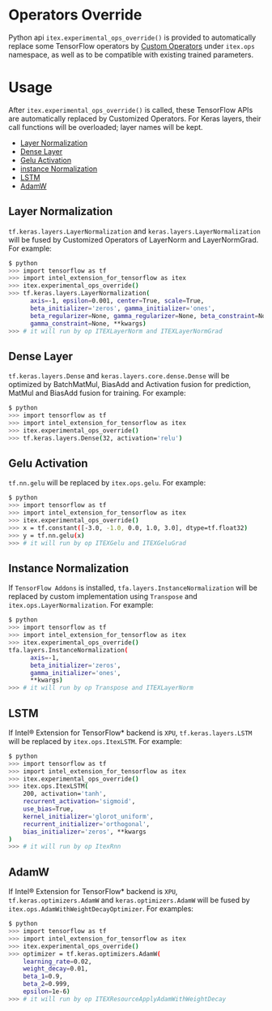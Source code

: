 # Operators Override

<!Environment variable `ITEX_OPS_OVERRIDE` and>
Python api `itex.experimental_ops_override()` is provided to automatically replace some TensorFlow operators by [Custom Operators](itex_ops.md) under `itex.ops` namespace, as well as to be compatible with existing trained parameters.

# Usage
<!Once `ITEX_OPS_OVERRIDE=1` is set or >
After `itex.experimental_ops_override()` is called, these TensorFlow APIs are automatically replaced by Customized Operators. For Keras layers, their call functions will be overloaded; layer names will be kept.
<!Note that due to a known issue, users have to set `TF_NUM_INTEROP_THREADS=1` when `ITEX_OPS_OVERRIDE` is enabled to avoid possible performance drop on CPU. Calling the python API directly in model code is recommended.>

- [Layer Normalization](#layer-normalization)
- [Dense Layer](#dense-layer)
- [Gelu Activation](#gelu-activation)
- [instance Normalization](#instance-normalization)
- [LSTM](#lstm)
- [AdamW](#adamw)

## Layer Normalization
`tf.keras.layers.LayerNormalization` and `keras.layers.LayerNormalization` will be fused by Customized Operators of LayerNorm and LayerNormGrad. For example:
```sh
$ python
>>> import tensorflow as tf
>>> import intel_extension_for_tensorflow as itex
>>> itex.experimental_ops_override()
>>> tf.keras.layers.LayerNormalization(
      axis=-1, epsilon=0.001, center=True, scale=True,
      beta_initializer='zeros', gamma_initializer='ones',
      beta_regularizer=None, gamma_regularizer=None, beta_constraint=None,
      gamma_constraint=None, **kwargs)
>>> # it will run by op ITEXLayerNorm and ITEXLayerNormGrad
```

## Dense Layer
`tf.keras.layers.Dense` and `keras.layers.core.dense.Dense` will be optimized by BatchMatMul, BiasAdd and Activation fusion for prediction, MatMul and BiasAdd fusion for training. For example:
```sh
$ python
>>> import tensorflow as tf
>>> import intel_extension_for_tensorflow as itex
>>> itex.experimental_ops_override()
>>> tf.keras.layers.Dense(32, activation='relu')
```

## Gelu Activation
`tf.nn.gelu` will be replaced by `itex.ops.gelu`. For example:
```sh
$ python
>>> import tensorflow as tf
>>> import intel_extension_for_tensorflow as itex
>>> itex.experimental_ops_override()
>>> x = tf.constant([-3.0, -1.0, 0.0, 1.0, 3.0], dtype=tf.float32)
>>> y = tf.nn.gelu(x)
>>> # it will run by op ITEXGelu and ITEXGeluGrad
```

## Instance Normalization
If `TensorFlow Addons` is installed, `tfa.layers.InstanceNormalization` will be replaced by custom implementation using `Transpose` and `itex.ops.LayerNormalization`. For example:
```sh
$ python
>>> import tensorflow as tf
>>> import intel_extension_for_tensorflow as itex
>>> itex.experimental_ops_override()
tfa.layers.InstanceNormalization(
      axis=-1,
      beta_initializer='zeros',
      gamma_initializer='ones',
      **kwargs)
>>> # it will run by op Transpose and ITEXLayerNorm
```

## LSTM
If Intel® Extension for TensorFlow* backend is `XPU`, `tf.keras.layers.LSTM` will be replaced by `itex.ops.ItexLSTM`. For example:
```sh
$ python
>>> import tensorflow as tf
>>> import intel_extension_for_tensorflow as itex
>>> itex.experimental_ops_override()
>>> itex.ops.ItexLSTM(
    200, activation='tanh',
    recurrent_activation='sigmoid',
    use_bias=True,
    kernel_initializer='glorot_uniform',
    recurrent_initializer='orthogonal',
    bias_initializer='zeros', **kwargs
)
>>> # it will run by op ItexRnn
```

## AdamW
If Intel® Extension for TensorFlow* backend is `XPU`, `tf.keras.optimizers.AdamW` and `keras.optimizers.AdamW` will be fused by `itex.ops.AdamWithWeightDecayOptimizer`. For examples:
```sh
$ python
>>> import tensorflow as tf
>>> import intel_extension_for_tensorflow as itex
>>> itex.experimental_ops_override()
>>> optimizer = tf.keras.optimizers.AdamW(
    learning_rate=0.02,
    weight_decay=0.01,
    beta_1=0.9,
    beta_2=0.999,
    epsilon=1e-6)
>>> # it will run by op ITEXResourceApplyAdamWithWeightDecay
```
